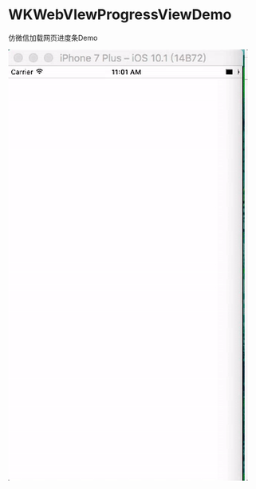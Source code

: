 # WKWebVIewProgressViewDemo
仿微信加载网页进度条Demo

![仿微信进度条截图](https://raw.githubusercontent.com/TWLemontree/WKWebVIewProgressViewDemo/master/%E4%BB%BF%E5%BE%AE%E4%BF%A1%E8%BF%9B%E5%BA%A6%E6%9D%A1%E6%88%AA%E5%9B%BE.gif)
